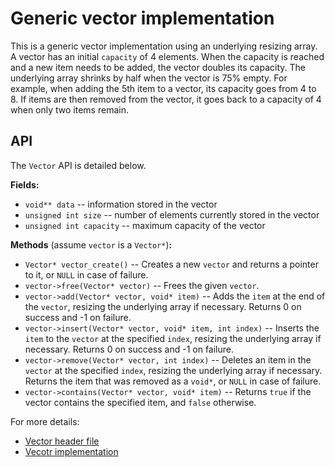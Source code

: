 # Generic vector implementation

This is a generic vector implementation using an underlying resizing array. A vector has an initial `capacity` of 4 elements. When the capacity is reached and a new item needs to be added, the vector doubles its capacity. The underlying array shrinks by half when the vector is 75% empty. For example, when adding the 5th item to a vector, its capacity goes from 4 to 8. If items are then removed from the vector, it goes back to a capacity of 4 when only two items remain. 

## API

The `Vector` API is detailed below.

**Fields:**
  * `void** data` -- information stored in the vector 
  * `unsigned int size` -- number of elements currently stored in the vector
  * `unsigned int capacity` -- maximum capacity of the vector

**Methods** (assume `vector` is a `Vector*`)**:**
  * `Vector* vector_create()` -- Creates a new `vector` and returns a pointer to it, or `NULL` in case of failure.
  * `vector->free(Vector* vector)` -- Frees the given `vector`.
  * `vector->add(Vector* vector, void* item)` -- Adds the `item` at the end of the `vector`, resizing the underlying array if necessary. Returns 0 on success and -1 on failure.
  * `vector->insert(Vector* vector, void* item, int index)` -- Inserts the `item` to the `vector` at the specified `index`, resizing the underlying array if necessary. Returns 0 on success and -1 on failure.
  * `vector->remove(Vector* vector, int index)` -- Deletes an item in the `vector` at the specified `index`, resizing the underlying array if necessary. Returns the item that was removed as a `void*`, or `NULL` in case of failure.
  * `vector->contains(Vector* vector, void* item)` -- Returns `true` if the vector contains the specified item, and `false` otherwise.

For more details:
  * [Vector header file](https://github.com/alexandra-zaharia/libgcds/blob/master/include/Vector/vector.h)
  * [Vecotr implementation](https://github.com/alexandra-zaharia/libgcds/blob/master/src/Vector/vector.c)